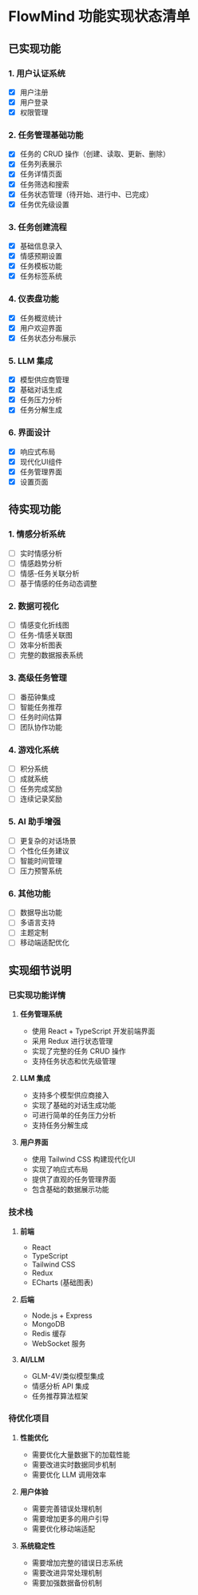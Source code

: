 # FlowMind 功能实现状态清单

## 已实现功能

### 1. 用户认证系统
- [x] 用户注册
- [x] 用户登录
- [x] 权限管理

### 2. 任务管理基础功能
- [x] 任务的 CRUD 操作（创建、读取、更新、删除）
- [x] 任务列表展示
- [x] 任务详情页面
- [x] 任务筛选和搜索
- [x] 任务状态管理（待开始、进行中、已完成）
- [x] 任务优先级设置

### 3. 任务创建流程
- [x] 基础信息录入
- [x] 情感预期设置
- [x] 任务模板功能
- [x] 任务标签系统

### 4. 仪表盘功能
- [x] 任务概览统计
- [x] 用户欢迎界面
- [x] 任务状态分布展示

### 5. LLM 集成
- [x] 模型供应商管理
- [x] 基础对话生成
- [x] 任务压力分析
- [x] 任务分解生成

### 6. 界面设计
- [x] 响应式布局
- [x] 现代化UI组件
- [x] 任务管理界面
- [x] 设置页面

## 待实现功能

### 1. 情感分析系统
- [ ] 实时情感分析
- [ ] 情感趋势分析
- [ ] 情感-任务关联分析
- [ ] 基于情感的任务动态调整

### 2. 数据可视化
- [ ] 情感变化折线图
- [ ] 任务-情感关联图
- [ ] 效率分析图表
- [ ] 完整的数据报表系统

### 3. 高级任务管理
- [ ] 番茄钟集成
- [ ] 智能任务推荐
- [ ] 任务时间估算
- [ ] 团队协作功能

### 4. 游戏化系统
- [ ] 积分系统
- [ ] 成就系统
- [ ] 任务完成奖励
- [ ] 连续记录奖励

### 5. AI 助手增强
- [ ] 更复杂的对话场景
- [ ] 个性化任务建议
- [ ] 智能时间管理
- [ ] 压力预警系统

### 6. 其他功能
- [ ] 数据导出功能
- [ ] 多语言支持
- [ ] 主题定制
- [ ] 移动端适配优化

## 实现细节说明

### 已实现功能详情

1. **任务管理系统**
   - 使用 React + TypeScript 开发前端界面
   - 采用 Redux 进行状态管理
   - 实现了完整的任务 CRUD 操作
   - 支持任务状态和优先级管理

2. **LLM 集成**
   - 支持多个模型供应商接入
   - 实现了基础的对话生成功能
   - 可进行简单的任务压力分析
   - 支持任务分解生成

3. **用户界面**
   - 使用 Tailwind CSS 构建现代化UI
   - 实现了响应式布局
   - 提供了直观的任务管理界面
   - 包含基础的数据展示功能

### 技术栈

1. **前端**
   - React
   - TypeScript
   - Tailwind CSS
   - Redux
   - ECharts (基础图表)

2. **后端**
   - Node.js + Express
   - MongoDB
   - Redis 缓存
   - WebSocket 服务

3. **AI/LLM**
   - GLM-4V/类似模型集成
   - 情感分析 API 集成
   - 任务推荐算法框架

### 待优化项目

1. **性能优化**
   - 需要优化大量数据下的加载性能
   - 需要改进实时数据同步机制
   - 需要优化 LLM 调用效率

2. **用户体验**
   - 需要完善错误处理机制
   - 需要增加更多的用户引导
   - 需要优化移动端适配

3. **系统稳定性**
   - 需要增加完整的错误日志系统
   - 需要改进异常处理机制
   - 需要加强数据备份机制
